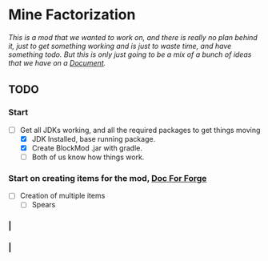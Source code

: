 # Mine Factorization
###### This is a mod that we wanted to work on, and there is really no plan behind it, just to get something working and is just to waste time, and have something todo. But this is only just going to be a mix of a bunch of ideas that we have on a [Document](https://docs.google.com/document/d/1sCJYzDsmfHuDb07l-7WXAV2roMl3PmX6tSnRx1Yd1GU).

## TODO

### Start
- [ ] Get all JDKs working, and all the required packages to get things moving
    - [X] JDK Installed, base running package.
    - [X] Create BlockMod .jar with gradle.
    - [ ] Both of us know how things work.

### Start on creating items for the mod, [Doc For Forge](https://mcforge.readthedocs.io/en/latest/gettingstarted/structuring/)
- [ ] Creation of multiple items
    - [ ] Spears
### |
### |
